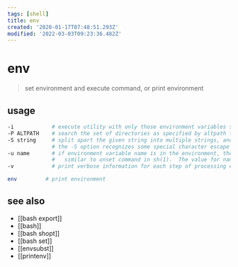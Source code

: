 ```yaml
---
tags: [shell]
title: env
created: '2020-01-17T07:48:51.293Z'
modified: '2022-03-03T09:23:36.482Z'
---
```


# env

> set environment and execute command, or print environment

## usage

```sh
-i            # execute utility with only those environment variables specified by name=value options, the environment inherited by env is ignored completely
-P ALTPATH    # search the set of directories as specified by altpath to locate the specified utility program, instead of using the value of the PATH environment variable
-S string     # split apart the given string into multiple strings, and process each of the resulting strings as separate arguments to the env utility
              # the -S option recognizes some special character escape sequences and also supports environment-variable substitution, as described below
-u name       # if environment variable name is in the environment, then remove it before processing the remaining options
              #   similar to unset command in sh(1).  The value for name must not include the ‘=’ character
-v            # print verbose information for each step of processing done by the env utility. Additional information will be printed if -v is specified multiple times
```

```sh
env         # print environment
```

## see also

- [[bash export]]
- [[bash]]
- [[bash shopt]]
- [[bash set]]
- [[envsubst]]
- [[printenv]]
